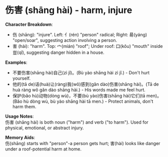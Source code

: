 # **伤害 (shāng hài) - harm, injure**

**Character Breakdown**:  
- 伤 (shāng): "injure". Left: 亻(rén) "person" radical; Right: 昜(yáng) "open/soar", suggesting action involving a person.  
- 害 (hài): "harm". Top: 宀(mián) "roof"; Under roof: 口(kǒu) "mouth" inside 豈(qǐ), suggesting danger hidden in a house.

**Examples**:  
- 不要伤害(shāng hài)自己(zì jǐ)。(Bù yào shāng hài zì jǐ.) - Don't hurt yourself.  
- 他的(tā de)话(huà)让(ràng)我(wǒ)感到(gǎn dào)伤害(shāng hài)。(Tā de huà ràng wǒ gǎn dào shāng hài.) - His words made me feel hurt.  
- 保护(bǎo hù)动物(dòng wù)，不要(bù yào)伤害(shāng hài)它们(tā men)。(Bǎo hù dòng wù, bù yào shāng hài tā men.) - Protect animals, don't harm them.

**Usage Notes**:  
伤害 (shāng hài) is both noun ("harm") and verb ("to harm"). Used for physical, emotional, or abstract injury.

**Memory Aids**:  
伤(shāng) starts with "person"-a person gets hurt; 害(hài) looks like danger under a roof-potential harm at home.